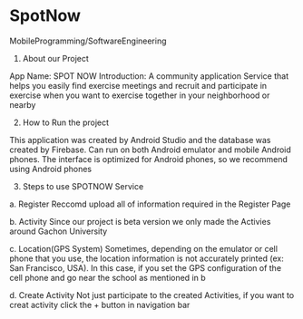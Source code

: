 # SpotNow
MobileProgramming/SoftwareEngineering

1. About our Project

App Name: SPOT NOW
Introduction: A community application Service that helps you easily find exercise meetings and recruit 
and participate in exercise when you want to exercise together in your neighborhood or nearby

2. How to Run the project

This application was created by Android Studio and the database was created by Firebase. Can run 
on both Android emulator and mobile Android phones. The interface is optimized for Android phones, 
so we recommend using Android phones

3. Steps to use SPOTNOW Service

a. Register
   Reccomd upload all of information required in the Register Page

b. Activity
   Since our project is beta version we only made the Activies around Gachon University

c. Location(GPS System)
   Sometimes, depending on the emulator or cell phone that you use, the location information is not accurately printed (ex: San   Francisco, USA). In this case, if you set the GPS configuration of the cell phone and go near the school as mentioned in b

d. Create Activity
   Not just participate to the created Activities, if you want to creat activity click the + button in navigation bar
